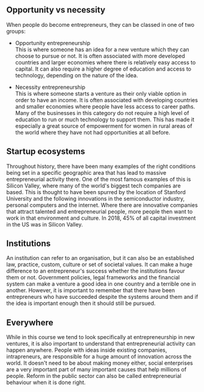 ## Opportunity vs necessity

When people do become entrepreneurs, they can be classed in one of two groups:

- Opportunity entrepreneurship <br>
  This is where someone has an idea for a new venture which they can choose to pursue or not. It is often associated with more developed countries and larger economies where there is relatively easy access to capital. It can also require a higher degree of education and access to technology, depending on the nature of the idea.

- Necessity entrepreneurship <br>
  This is where someone starts a venture as their only viable option in order to have an income. It is often associated with developing countries and smaller economies where people have less access to career paths. Many of the businesses in this category do not require a high level of education to run or much technology to support them. This has made it especially a great source of empowerment for women in rural areas of the world where they have not had opportunities at all before.

## Startup ecosystems

Throughout history, there have been many examples of the right conditions being set in a specific geographic area that has lead to massive entrepreneurial activity there. One of the most famous examples of this is Silicon Valley, where many of the world's biggest tech companies are based. This is thought to have been spurred by the location of Stanford University and the following innovations in the semiconductor industry, personal computers and the internet. Where there are innovative companies that attract talented and entrepreneurial people, more people then want to work in that environment and culture. In 2018, 45% of all capital investment in the US was in Silicon Valley.

## Institutions

An institution can refer to an organisation, but it can also be an established law, practice, custom, culture or set of societal values. It can make a huge difference to an entrepreneur's success whether the institutions favour them or not. Government policies, legal frameworks and the financial system can make a venture a good idea in one country and a terrible one in another. However, it is important to remember that there have been entrepreneurs who have succeeded despite the systems around them and if the idea is important enough then it should still be pursued.

## Everywhere

While in this course we tend to look specifically at entrepreneurship in new ventures, it is also important to understand that entrepreneurial activity can happen anywhere. People with ideas inside existing companies, intrapreneurs, are responsible for a huge amount of innovation across the world. It doesn't need to be about making money either, social enterprises are a very important part of many important causes that help millions of people. Reform in the public sector can also be called entrepreneurial behaviour when it is done right.
